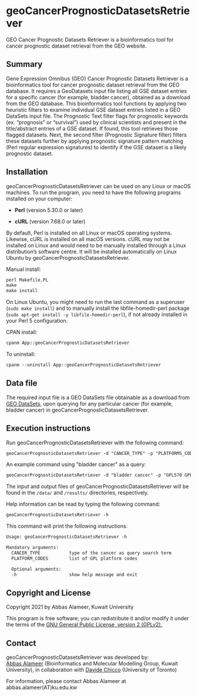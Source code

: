 # geoCancerPrognosticDatasetsRetriever
GEO Cancer Prognostic Datasets Retriever is a bioinformatics tool for cancer prognostic dataset retrieval from the GEO website.
## Summary
<p>Gene Expression Omnibus (GEO) Cancer Prognostic Datasets Retriever is a bioinformatics tool for cancer prognostic dataset retrieval from the GEO database. It requires a GeoDatasets input file listing all GSE dataset entries for a specific cancer (for example, bladder cancer), obtained as a download from the GEO database. This bioinformatics tool functions by applying two heuristic filters to examine individual GSE dataset entries listed in a GEO DataSets input file. The Prognostic Text filter flags for prognostic keywords (ex. “prognosis” or “survival”) used by clinical scientists and present in the title/abstract entries of a GSE dataset. If found, this tool retrieves those flagged datasets. Next, the second filter (Prognostic Signature filter) filters these datasets further by applying prognostic signature pattern matching (Perl regular expression signatures) to identify if the GSE dataset is a likely prognostic dataset.</p>

## Installation
geoCancerPrognosticDatasetsRetriever can be used on any Linux or macOS machines. To run the program, you need to have the following programs installed on your computer:

<p><ul><li><b>Perl</b> (version 5.30.0 or later)</li></ul></p>
<p><ul><li><b>cURL</b> (version 7.68.0 or later)</li></ul></p>
By default, Perl is installed on all Linux or macOS operating systems. Likewise, cURL is installed on all macOS versions. cURL may not be installed on Linux and would need to be manually installed through a Linux distribution’s software centre. It will be installed automatically on Linux Ubuntu by geoCancerPrognosticDatasetsRetriever.
<p></p>

Manual install:
```diff
perl Makefile.PL
make
make install
```

On Linux Ubuntu, you might need to run the last command as a superuser
(`sudo make install`) and to manually install the libfile-homedir-perl
package (`sudo apt-get install -y libfile-homedir-perl`), if not
already installed in your Perl 5 configuration.

CPAN install:

```diff
cpanm App::geoCancerPrognosticDatasetsRetriever
```

To uninstall:

```diff
cpanm --uninstall App::geoCancerPrognosticDatasetsRetriever
```

## Data file
The required input file is a GEO DataSets file obtainable as a download  from <a href="https://www.ncbi.nlm.nih.gov/gds/" target="_blank" rel="noopener noreferrer">GEO DataSets</a>, upon querying for any particular cancer (for example, bladder cancer) in geoCancerPrognosticDatasetsRetriever.

## Execution instructions
Run geoCancerPrognosticDatasetsRetriever with the following command:

```diff
geoCancerPrognosticDatasetsRetriever -d "CANCER_TYPE" -p "PLATFORMS_CODES"
```

An example command using "bladder cancer" as a query: 

```diff
geoCancerPrognosticDatasetsRetriever -d "bladder cancer" -p "GPL570 GPL97 GPL96"
```

The input and output files of geoCancerPrognosticDatasetsRetriever will be found in the `/data/` and `/results/` directories, respectively.

<p>Help information can be read by typing the following command:</p>  

```diff
geoCancerPrognosticDatasetsRetriever -h
```

<p>This command will print the following instructions:</p>

```diff
Usage: geoCancerPrognosticDatasetsRetriever -h

Mandatory arguments:
  CANCER_TYPE           type of the cancer as query search term
  PLATFORM_CODES        list of GPL platform codes

  Optional arguments:
  -h                    show help message and exit
  ```

## Copyright and License

Copyright 2021 by Abbas Alameer, Kuwait University

This program is free software; you can redistribute it and/or modify
it under the terms of the <a href="http://www.gnu.org/licenses/gpl-2.0-standalone.html" target="_blank" rel="noopener noreferrer">GNU General Public License, version 2 (GPLv2).</a>

## Contact
<p>geoCancerPrognosticDatasetsRetriever was developed by:<br>
<a href="http://kuweb.ku.edu.kw/biosc/People/AcademicStaff/Dr.AbbasAlameer/index.htm" target="_blank" rel="noopener noreferrer">Abbas Alameer</a> (Bioinformatics and Molecular Modelling Group, Kuwait University), in collaboration with <a href="http://www.DavideChicco.it" target="_blank" rel="noopener noreferrer">Davide Chicco</a> (University of Toronto)</br>

For information, please contact Abbas Alameer at abbas.alameer(AT)ku.edu.kw</p>
